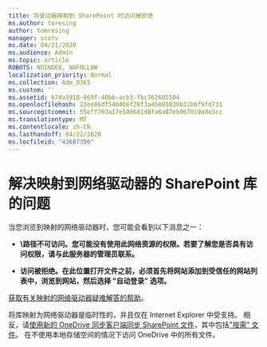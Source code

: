 ```yaml
---
title: 将驱动器映射到 SharePoint 时访问被拒绝
ms.author: toresing
author: tomresing
manager: scotv
ms.date: 04/21/2020
ms.audience: Admin
ms.topic: article
ROBOTS: NOINDEX, NOFOLLOW
localization_priority: Normal
ms.collection: Adm_O365
ms.custom: ''
ms.assetid: b7da3918-969f-40bb-acb3-fbc762605504
ms.openlocfilehash: 23ee86df5404b6f20f3a4b605038b31b6f9fd731
ms.sourcegitcommit: 55eff703a17e500681d8fa6a87eb067019ade3cc
ms.translationtype: MT
ms.contentlocale: zh-CN
ms.lasthandoff: 04/22/2020
ms.locfileid: "43687356"
---
```

# <a name="fix-problems-with-sharepoint-libraries-mapped-to-network-drives"></a>解决映射到网络驱动器的 SharePoint 库的问题

当您浏览到映射的网络驱动器时，您可能会看到以下消息之一：
  
- **\\路径不可访问。您可能没有使用此网络资源的权限。若要了解您是否具有访问权限，请与此服务器的管理员联系。**

- **访问被拒绝。在此位置打开文件之前，必须首先将网站添加到受信任的网站列表中，浏览到网站，然后选择 "自动登录" 选项。**

[获取有关映射的网络驱动器疑难解答的帮助](https://docs.microsoft.com/sharepoint/support/administration/troubleshoot-mapped-network-drives)。
  
将库映射为网络驱动器是临时性的，并且仅在 Internet Explorer 中受支持。 相反，请[使用新的 OneDrive 同步客户端同步 SharePoint 文件](https://support.office.com/article/6de9ede8-5b6e-4503-80b2-6190f3354a88.aspx)，其中包括["按需" 文件](https://support.office.com/article/0e6860d3-d9f3-4971-b321-7092438fb38e.aspx)。 在不使用本地存储空间的情况下访问 OneDrive 中的所有文件。
  
